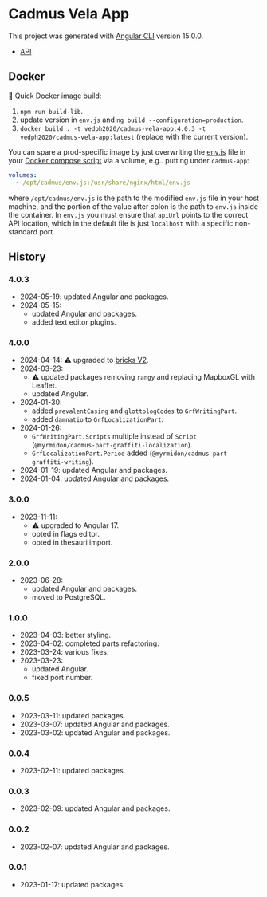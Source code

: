 # Cadmus Vela App

This project was generated with [Angular CLI](https://github.com/angular/angular-cli) version 15.0.0.

- [API](https://github.com/vedph/cadmus-vela-api)

## Docker

🐋 Quick Docker image build:

1. `npm run build-lib`.
2. update version in `env.js` and `ng build --configuration=production`.
3. `docker build . -t vedph2020/cadmus-vela-app:4.0.3 -t vedph2020/cadmus-vela-app:latest` (replace with the current version).

You can spare a prod-specific image by just overwriting the [env.js](src/env.js) file in your [Docker compose script](docker-compose.yml) via a volume, e.g.. putting under `cadmus-app`:

```yml
volumes:
  - /opt/cadmus/env.js:/usr/share/nginx/html/env.js
```

where `/opt/cadmus/env.js` is the path to the modified `env.js` file in your host machine, and the portion of the value after colon is the path to `env.js` inside the container. In `env.js` you must ensure that `apiUrl` points to the correct API location, which in the default file is just `localhost` with a specific non-standard port.

## History

### 4.0.3

- 2024-05-19: updated Angular and packages.
- 2024-05-15:
  - updated Angular and packages.
  - added text editor plugins.

### 4.0.0

- 2024-04-14: ⚠️ upgraded to [bricks V2](https://github.com/vedph/cadmus-bricks-shell-v2).
- 2024-03-23:
  - ⚠️ updated packages removing `rangy` and replacing MapboxGL with Leaflet.
  - updated Angular.
- 2024-01-30:
  - added `prevalentCasing` and `glottologCodes` to `GrfWritingPart`.
  - added `damnatio` to `GrfLocalizationPart`.
- 2024-01-26:
  - `GrfWritingPart.Scripts` multiple instead of `Script` (`@myrmidon/cadmus-part-graffiti-localization`).
  - `GrfLocalizationPart.Period` added (`@myrmidon/cadmus-part-graffiti-writing`).
- 2024-01-19: updated Angular and packages.
- 2024-01-04: updated Angular and packages.

### 3.0.0

- 2023-11-11:
  - ⚠️ upgraded to Angular 17.
  - opted in flags editor.
  - opted in thesauri import.

### 2.0.0

- 2023-06-28:
  - updated Angular and packages.
  - moved to PostgreSQL.

### 1.0.0

- 2023-04-03: better styling.
- 2023-04-02: completed parts refactoring.
- 2023-03-24: various fixes.
- 2023-03-23:
  - updated Angular.
  - fixed port number.

### 0.0.5

- 2023-03-11: updated packages.
- 2023-03-07: updated Angular and packages.
- 2023-03-02: updated Angular and packages.

### 0.0.4

- 2023-02-11: updated packages.

### 0.0.3

- 2023-02-09: updated Angular and packages.

### 0.0.2

- 2023-02-07: updated Angular and packages.

### 0.0.1

- 2023-01-17: updated packages.
